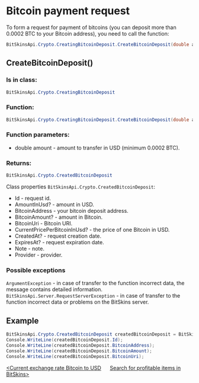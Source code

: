 ﻿# Bitcoin payment request

To form a request for payment of bitcoins (you can deposit more than 0.0002 BTC to your Bitcoin address), you need to call the function:

```csharp
BitSkinsApi.Crypto.CreatingBitcoinDeposit.CreateBitcoinDeposit(double amount);
```

## CreateBitcoinDeposit()

### Is in class:

```csharp
BitSkinsApi.Crypto.CreatingBitcoinDeposit
```

### Function:

```csharp
BitSkinsApi.Crypto.CreatingBitcoinDeposit.CreateBitcoinDeposit(double amount);
```

### Function parameters:

* double amount - amount to transfer in USD (minimum 0.0002 BTC).

### Returns:

```csharp
BitSkinsApi.Crypto.CreatedBitcoinDeposit
```

Class properties ```BitSkinsApi.Crypto.CreatedBitcoinDeposit```:
* Id - request id.
* AmountInUsd? - amount in USD.
* BitcoinAddress - your bitcoin deposit address.
* BitcoinAmount? - amount in Bitcoin.
* BitcoinUri - Bitcoin URI.
* CurrentPricePerBitcoinInUsd? - the price of one Bitcoin in USD.
* CreatedAt? - request creation date.
* ExpiresAt? - request expiration date.
* Note - note.
* Provider - provider.

### Possible exceptions
```ArgumentException``` - in case of transfer to the function incorrect data, the message contains detailed information.
\
```BitSkinsApi.Server.RequestServerException``` - in case of transfer to the function incorrect data or problems on the BitSkins server.

## Example

```csharp
BitSkinsApi.Crypto.CreatedBitcoinDeposit createdBitcoinDeposit = BitSkinsApi.Crypto.CreatingBitcoinDeposit.CreateBitcoinDeposit(10);
Console.WriteLine(createdBitcoinDeposit.Id);
Console.WriteLine(createdBitcoinDeposit.BitcoinAddress);
Console.WriteLine(createdBitcoinDeposit.BitcoinAmount);
Console.WriteLine(createdBitcoinDeposit.BitcoinUri);
```

[<Current exchange rate Bitcoin to USD](https://github.com/dmitrydnl/BitSkinsApi/blob/master/docs/eng/crypto/bitcoin_deposit_rate.md) &nbsp;&nbsp;&nbsp;&nbsp; [Search for profitable items in BitSkins>](https://github.com/dmitrydnl/BitSkinsApi/blob/master/docs/eng/code_examples/find_profitable_items.md)